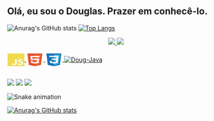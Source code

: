 ## Olá, eu sou o Douglas. Prazer em conhecê-lo.

![Anurag's GitHub stats](https://github-readme-stats.vercel.app/api?username=douglaslourenco&show_icons=true&theme=transparent)
[![Top Langs](https://github-readme-stats.vercel.app/api/top-langs/?username=douglaslourenco)](https://github.com/anuraghazra/github-readme-stats)

<div align="center">
  <a href="https://github.com/douglaslourenco">
  <img height="180em" src="https://github-readme-stats.vercel.app/api?username=douglaslourenco&show_icons=true&theme=dracula&include_all_commits=true&count_private=true"/>
  <img height="180em" src="https://github-readme-stats.vercel.app/api/top-langs/?username=douglaslourenco&layout=compact&langs_count=7&theme=dracula"/>
</div>
<div style="display: inline_block"><br>
  <img align="center" alt="Doug-Js" height="30" width="40" src="https://raw.githubusercontent.com/devicons/devicon/master/icons/javascript/javascript-plain.svg">
  <img align="center" alt="Doug-HTML" height="30" width="40" src="https://raw.githubusercontent.com/devicons/devicon/master/icons/html5/html5-original.svg">
  <img align="center" alt="Doug-CSS" height="30" width="40" src="https://raw.githubusercontent.com/devicons/devicon/master/icons/css3/css3-original.svg">
  <img align="center" alt="Doug-Java" height="30" width="40" src="https://camo.githubusercontent.com/65b616ed4448c46e59c11345a1d49a01adc6d51f9bd6e93ee61d29573e04c597/68747470733a2f2f63646e2e6a7364656c6976722e6e65742f67682f64657669636f6e732f64657669636f6e2f69636f6e732f6a6176612f6a6176612d6f726967696e616c2d776f72646d61726b2e737667">
</div>
  
  ##
 
<div> 
  <a href="https://www.instagram.com/doug.https/" target="_blank"><img src="https://img.shields.io/badge/-Instagram-%23E4405F?style=for-the-badge&logo=instagram&logoColor=white" target="_blank"></a>
  <a href = "mailto:lourenco.douglas02@gmail.com"><img src="https://img.shields.io/badge/-Gmail-%23333?style=for-the-badge&logo=gmail&logoColor=white" target="_blank"></a>
  <a href="https://www.linkedin.com/in/douglas-louren%C3%A7o-25375b209/" target="_blank"><img src="https://img.shields.io/badge/-LinkedIn-%230077B5?style=for-the-badge&logo=linkedin&logoColor=white" target="_blank"></a> 
 
  ![Snake animation](https://github.com/douglaslourenco/douglaslourenco/blob/output/github-contribution-grid-snake.svg)
  
</div>

  
[![Anurag's GitHub stats](https://github-readme-stats.vercel.app/api?username=douglaslourenco)](https://github.com/anuraghazra/github-readme-stats&theme=radical)
